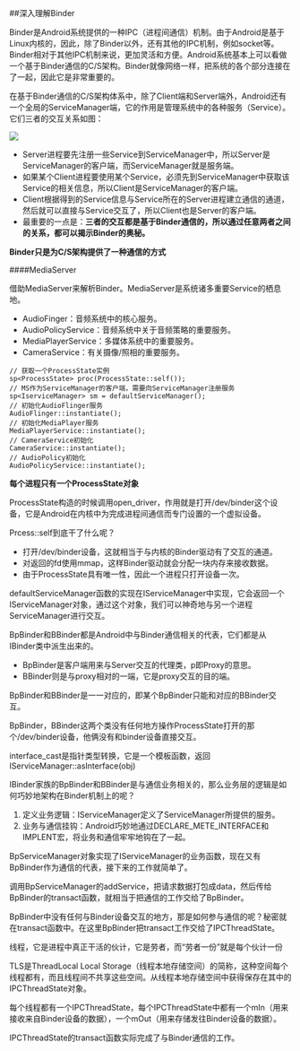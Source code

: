 ##深入理解Binder

Binder是Android系统提供的一种IPC（进程间通信）机制。由于Android是基于Linux内核的，因此，除了Binder以外，还有其他的IPC机制，例如socket等。Binder相对于其他IPC机制来说，更加灵活和方便。Android系统基本上可以看做一个基于Binder通信的C/S架构。Binder就像网络一样，把系统的各个部分连接在了一起，因此它是非常重要的。

在基于Binder通信的C/S架构体系中，除了Client端和Server端外，Android还有一个全局的ServiceManager端，它的作用是管理系统中的各种服务（Service）。 它们三者的交互关系如图：

![](http://ofowf99vj.bkt.clouddn.com/Binder%E5%85%B3%E7%B3%BB.jpeg)

* Server进程要先注册一些Service到ServiceManager中，所以Server是ServiceManager的客户端，而ServiceManager就是服务端。
* 如果某个Client进程要使用某个Service，必须先到ServiceManager中获取该Service的相关信息，所以Client是ServiceManager的客户端。
* Client根据得到的Service信息与Service所在的Server进程建立通信的通道，然后就可以直接与Service交互了，所以Client也是Server的客户端。
* 最重要的一点是：**三者的交互都是基于Binder通信的，所以通过任意两者之间的关系，都可以揭示Binder的奥秘。**

**Binder只是为C/S架构提供了一种通信的方式**

####MediaServer

借助MediaServer来解析Binder。MediaServer是系统诸多重要Service的栖息地。
* AudioFinger：音频系统中的核心服务。
* AudioPolicyService：音频系统中关于音频策略的重要服务。
* MediaPlayerService：多媒体系统中的重要服务。
* CameraService：有关摄像/照相的重要服务。

```
// 获取一个ProcessState实例
sp<ProcessState> proc(ProcessState::self());
// MS作为ServiceManager的客户端，需要向ServiceManager注册服务
sp<IserviceManager> sm = defaultServiceManager();
// 初始化AudioFlinger服务
AudioFlinger::instantiate();
// 初始化MediaPlayer服务
MediaPlayerService::instantiate();
// CameraService初始化
CameraService::instantiate();
// AudioPolicy初始化
AudioPolicyService::instantiate();
```

**每个进程只有一个ProcessState对象**

ProcessState构造的时候调用open_driver，作用就是打开/dev/binder这个设备，它是Android在内核中为完成进程间通信而专门设置的一个虚拟设备。

Prcess::self到底干了什么呢？
* 打开/dev/binder设备，这就相当于与内核的Binder驱动有了交互的通道。
* 对返回的fd使用mmap，这样Binder驱动就会分配一块内存来接收数据。
* 由于ProcessState具有唯一性，因此一个进程只打开设备一次。

defaultServiceManager函数的实现在IServiceManager中实现，它会返回一个IServiceManager对象，通过这个对象，我们可以神奇地与另一个进程ServiceManager进行交互。

BpBinder和BBinder都是Android中与Binder通信相关的代表，它们都是从IBinder类中派生出来的。
* BpBinder是客户端用来与Server交互的代理类，p即Proxy的意思。
* BBinder则是与proxy相对的一端，它是proxy交互的目的端。

BpBinder和BBinder是一一对应的，即某个BpBinder只能和对应的BBinder交互。

BpBinder，BBinder这两个类没有任何地方操作ProcessState打开的那个/dev/binder设备，他俩没有和binder设备直接交互。

interface_cast是指针类型转换，它是一个模板函数，返回IServiceManager::asInterface(obj)

IBinder家族的BpBinder和BBinder是与通信业务相关的，那么业务层的逻辑是如何巧妙地架构在Binder机制上的呢？

1. 定义业务逻辑：IServiceManager定义了ServiceManager所提供的服务。
2. 业务与通信挂钩：Android巧妙地通过DECLARE_METE_INTERFACE和IMPLENT宏，将业务和通信牢牢地钩在了一起。

BpServiceManager对象实现了IServiceManager的业务函数，现在又有BpBinder作为通信的代表，接下来的工作就简单了。

调用BpServiceManager的addService，把请求数据打包成data，然后传给BpBinder的transact函数，就相当于把通信的工作交给了BpBinder。

BpBinder中没有任何与Binder设备交互的地方，那是如何参与通信的呢？秘密就在transact函数中。在这里BpBinder把transact工作交给了IPCThreadState。

线程，它是进程中真正干活的伙计，它是劳者，而“劳者一份”就是每个伙计一份

TLS是ThreadLocal Local Storage（线程本地存储空间）的简称，这种空间每个线程都有，而且线程间不共享这些空间。从线程本地存储空间中获得保存在其中的IPCThreadState对象。

每个线程都有一个IPCThreadState，每个IPCThreadState中都有一个mIn（用来接收来自Binder设备的数据），一个mOut（用来存储发往Binder设备的数据）。

IPCThreadState的transact函数实际完成了与Binder通信的工作。

<!--stackedit_data:
eyJoaXN0b3J5IjpbLTExNDIyMTQwNzRdfQ==
-->